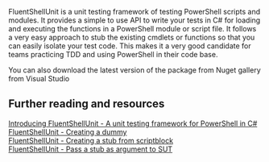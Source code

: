 <p>FluentShellUnit is a unit testing framework of testing PowerShell scripts and modules. It provides a simple to use API to write your tests in C# for loading and executing the functions in a PowerShell module or script file. It follows a very easy approach to stub the existing cmdlets or functions so that you can easily isolate your test code. This makes it a very good candidate for teams practicing TDD and using PowerShell in their code base. 
</p>
<p> You can also download the latest version of the package from Nuget gallery from Visual Studio </p>
<h2>
Further reading and resources </h2>
<p />

<a href='http://blogsprajeesh.blogspot.nl/2015/02/introducing-fluentshellunit-unit.html'>Introducing FluentShellUnit - A unit testing framework for PowerShell in C#</a>
<br />
<a href='http://blogsprajeesh.blogspot.nl/2015/02/fluentshellunit-create-dummy-object.html'>FluentShellUnit - Creating a dummy </a>
<br />
<a href='http://blogsprajeesh.blogspot.nl/2015/02/fluentshellunit-create-stub-from-script.html'>FluentShellUnit - Creating a stub from scriptblock</a>
<br/>
<a href='http://blogsprajeesh.blogspot.nl/2015/02/create-stub-objects-as-arguments-for.html'>FluentShellUnit - Pass a stub as argument to SUT</a>
